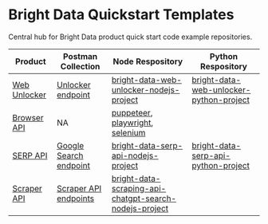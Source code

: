 # Bright Data Quickstart Templates
Central hub for Bright Data product quick start code example repositories.

| Product | Postman Collection | Node Respository | Python Respository |
|---------|------------|-------------|-------------|
| [Web Unlocker](https://brightdata.com/products/web-unlocker) |[Unlocker endpoint](https://www.postman.com/bright-data-api/bright-data-api/request/f0g939o/unlock-website)| [bright-data-web-unlocker-nodejs-project](https://github.com/luminati-io/bright-data-web-unlocker-nodejs-project)|[bright-data-web-unlocker-python-project](https://github.com/luminati-io/bright-data-web-unlocker-python-project)|
| [Browser API](https://brightdata.com/products/scraping-browser) |NA| [puppeteer](https://github.com/luminati-io/bright-data-scraping-browser-nodejs-puppeteer-project), [playwright](https://github.com/luminati-io/bright-data-scraping-browser-nodejs-playwright-project), [selenium](https://github.com/luminati-io/bright-data-scraping-browser-nodejs-selenium-project) ||
| [SERP API](https://brightdata.com/products/serp-api) | [Google Search endpoint](https://www.postman.com/bright-data-api/bright-data-api/request/kpq952m/google-search-serp) | [bright-data-serp-api-nodejs-project](https://github.com/luminati-io/bright-data-serp-api-nodejs-project)| [bright-data-serp-api-python-project](https://github.com/brightdata/bright-data-serp-api-python-project)|
| [Scraper API](https://brightdata.com/products/web-scraper)| [Scraper API endpoints](https://www.postman.com/bright-data-api/bright-data-api/folder/6gbnh9x/web-scrapers)| [bright-data-scraping-api-chatgpt-search-nodejs-project](https://github.com/brightdata-com/bright-data-scrape-chatgpt-search-nodejs-project)||

